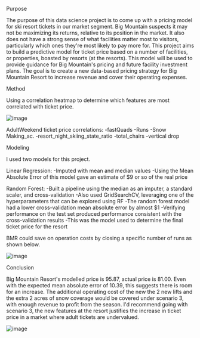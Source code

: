 Purpose

The purpose of this data science project is to come up with a pricing model for ski resort tickets in our market segment. Big Mountain suspects it may not be maximizing its returns, relative to its position in the market. It also does not have a strong sense of what facilities matter most to visitors, particularly which ones they're most likely to pay more for. This project aims to build a predictive model for ticket price based on a number of facilities, or properties, boasted by resorts (at the resorts). This model will be used to provide guidance for Big Mountain's pricing and future facility investment plans. The goal is to create a new data-based pricing strategy for Big Mountain Resort to increase revenue and cover their operating expenses.

Method

Using a correlation heatmap to determine which features are most correlated with ticket price.

![image](https://user-images.githubusercontent.com/72377927/121642621-624ace80-ca56-11eb-87b3-60cb6fb34088.png)

AdultWeekend ticket price correlations:
-fastQuads
-Runs
-Snow Making_ac. 
-resort_night_skiing_state_ratio
-total_chairs
-vertical drop

Modeling

I used two models for this project.

Linear Regression:
-Imputed with mean and median values
-Using the Mean Absolute Error of this model gave an estimate of $9 or so of the real price

Random Forest:
-Built a pipeline using the median as an imputer, a standard scaler, and cross-validation
-Also used GridSearchCV, leveraging one of the hyperparameters that can be explored using RF
-The random forest model had a lower cross-validation mean absolute error by almost $1 
-Verifying performance on the test set produced performance consistent with the cross-validation results
-This was the model used to determine the final ticket price for the resort

BMR could save on operation costs by closing a specific number of runs as shown below.

![image](https://user-images.githubusercontent.com/72377927/121643766-d174f280-ca57-11eb-943a-5f995c14c41f.png)

Conclusion

Big Mountain Resort's modelled price is $95.87$, actual price is $81.00$. Even with the expected mean absolute error of $10.39$, this suggests there is room for an increase. The additional operating cost of the new the 2 new lifts and the extra 2 acres of snow coverage would be covered under scenario 3, with enough revenue to profit from the season. I'd recommend going with scenario 3, the new features at the resort justifies the increase in ticket price in a market where adult tickets are undervalued.


![image](https://user-images.githubusercontent.com/72377927/121643400-64f9f380-ca57-11eb-8e45-c78295a1aade.png)
